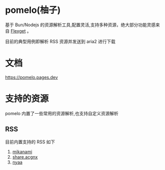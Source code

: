 # pomelo(柚子)

基于 Bun/Nodejs 的资源解析工具,配置灵活,支持多种资源，绝大部分功能灵感来自 [Flexget](https://github.com/Flexget/Flexget) 。

目前的典型用例即解析 RSS 资源并发送到 aria2 进行下载

# 文档

https://pomelo.pages.dev

# 支持的资源

pomelo 内置了一些常用的资源解析,也支持自定义资源解析

## RSS
目前内置支持的 RSS 如下
1. [mikanami](https://mikanani.me/)
2. [share.acgnx](https://share.acgnx.se/)
3. [nyaa](https://nyaa.si/)